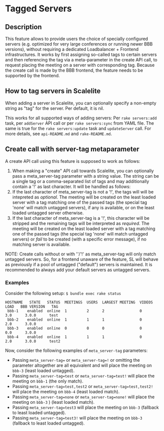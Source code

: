 # Tagged Servers

## Description

This feature allows to provide users the choice of specially configured servers (e.g. optimized for very large conferences or running newer BBB versions), without requiring a dedicated Loadbalancer + Frontend infrastructures. It works by first assigning so-called tags to certain servers and then referencing the tag via a meta-parameter in the create API call, to request placing the meeting on a server with corresponding tag. Because the create call is made by the BBB frontend, the feature needs to be supported by the frontend.

## How to tag servers in Scalelite

When adding a server in Scalelite, you can optionally specify a non-empty string as "tag" for the server. Per default, it is nil.

This works for all supported ways of adding servers: Per `rake servers:add` task, per `addServer` API call or per `rake servers:sync` from YAML file. The same is true for the `rake servers:update` task and `updateServer` call. For more details, see `api-README.md` and `rake-README.md`.

## Create call with server-tag metaparameter

A create API call using this feature is supposed to work as follows:

1) When making a "create" API call towards Scalelite, you can optionally pass a meta_server-tag parameter with a string value. The string can be a single tag or a comma-separated list of tags and may additionally contain a '!' as last character. It will be handled as follows:
2) If the last character of meta_server-tag is not a '!', the tags will will be intepreted as *optional*. The meeting will be created on the least loaded server with a tag matching one of the passed tags (the special tag 'none' will match untagged servers), if any is available, or on the least loaded untagged server otherwise.
3) If the last character of meta_server-tag is a '!', this character will be stripped and the remaining tags will be interpreted as *required*. The meeting will be created on the least loaded server with a tag matching one of the passed tags (the special tag 'none' will match untagged servers) or *fail* to be created (with a specific error message), if no matching server is available.

NOTE: Create calls without or with ''/'!' as meta_server-tag will only match untagged servers. So, for a frontend unaware of the feature, SL will behave as previously if a pool of untagged ("default") servers is maintained. It is recommended to always add your default servers as untagged servers.

### Examples

Consider the following setup:
`$ bundle exec rake status`
```
HOSTNAME   STATE   STATUS  MEETINGS  USERS  LARGEST MEETING  VIDEOS  LOAD   BBB VERSION   TAG  
 bbb-1    enabled  online  1         2      2                0        3.0      3.0.0      test
 bbb-2    enabled  online  1         1      1                0        2.0      3.0.0
 bbb-3    enabled  online  0         0      0                0        0.0      3.0.0 
 bbb-4    enabled  online  1         1      1                0        2.0      3.0.0      test2
 ```

Now, consider the following examples of `meta_server-tag` parameters:
- Passing `meta_server-tag=` or `meta_server-tag=!` or omitting the parameter altogether are all equivalent and will place the meeting on `bbb-3` (least loaded untagged).
- Passing `meta_server-tag=test` or `meta_server-tag=test!` will place the meeting on `bbb-1` (the only match).
- Passing `meta_server-tag=test,test2` or `meta_server-tag=test,test2!` will place the meeting on `bbb-4` (least loaded match).
- Passing `meta_server-tag=none` or `meta_server-tag=none!` will place the meeting on `bbb-3` ) (least loaded match).
- Passing `meta_server-tag=test3` will place the meeting on `bbb-3` (fallback to least loaded untagged).
- Passing `meta_server-tag=test3!` will place the meeting on `bbb-3` (fallback to least loaded untagged).